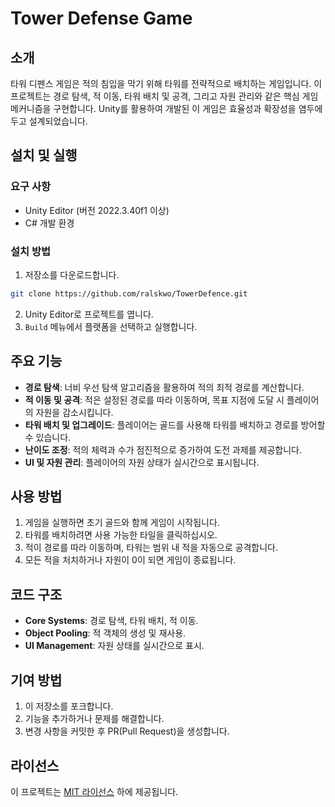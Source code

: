 # Tower Defense Game

## 소개

타워 디펜스 게임은 적의 침입을 막기 위해 타워를 전략적으로 배치하는 게임입니다. 이 프로젝트는 경로 탐색, 적 이동, 타워 배치 및 공격, 그리고 자원 관리와 같은 핵심 게임 메커니즘을 구현합니다. Unity를 활용하여 개발된 이 게임은 효율성과 확장성을 염두에 두고 설계되었습니다.

## 설치 및 실행

### 요구 사항

- Unity Editor (버전 2022.3.40f1 이상)
- C# 개발 환경

### 설치 방법

1. 저장소를 다운로드합니다.

```bash
git clone https://github.com/ralskwo/TowerDefence.git
```

2. Unity Editor로 프로젝트를 엽니다.
3. `Build` 메뉴에서 플랫폼을 선택하고 실행합니다.

## 주요 기능

- **경로 탐색**: 너비 우선 탐색 알고리즘을 활용하여 적의 최적 경로를 계산합니다.
- **적 이동 및 공격**: 적은 설정된 경로를 따라 이동하며, 목표 지점에 도달 시 플레이어의 자원을 감소시킵니다.
- **타워 배치 및 업그레이드**: 플레이어는 골드를 사용해 타워를 배치하고 경로를 방어할 수 있습니다.
- **난이도 조정**: 적의 체력과 수가 점진적으로 증가하여 도전 과제를 제공합니다.
- **UI 및 자원 관리**: 플레이어의 자원 상태가 실시간으로 표시됩니다.

## 사용 방법

1. 게임을 실행하면 초기 골드와 함께 게임이 시작됩니다.
2. 타워를 배치하려면 사용 가능한 타일을 클릭하십시오.
3. 적이 경로를 따라 이동하며, 타워는 범위 내 적을 자동으로 공격합니다.
4. 모든 적을 처치하거나 자원이 0이 되면 게임이 종료됩니다.

## 코드 구조

- **Core Systems**: 경로 탐색, 타워 배치, 적 이동.
- **Object Pooling**: 적 객체의 생성 및 재사용.
- **UI Management**: 자원 상태를 실시간으로 표시.

## 기여 방법

1. 이 저장소를 포크합니다.
2. 기능을 추가하거나 문제를 해결합니다.
3. 변경 사항을 커밋한 후 PR(Pull Request)을 생성합니다.

## 라이선스

이 프로젝트는 [MIT 라이선스](LICENSE) 하에 제공됩니다.
